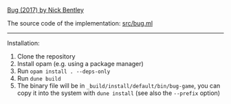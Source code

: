 
[Bug (2017) by Nick Bentley](https://boardgamegeek.com/boardgame/240835/bug)

The source code of the implementation: [src/bug.ml](src/bug.ml)

---

Installation:

1. Clone the repository
2. Install opam (e.g. using a package manager)
3. Run `opam install . --deps-only`
4. Run `dune build`
5. The binary file will be in `_build/install/default/bin/bug-game`, you can
copy it into the system with `dune install` (see also the `--prefix` option)
